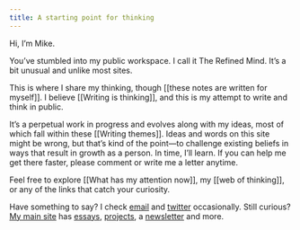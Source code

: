 ```yaml
---
title: A starting point for thinking
---
```

Hi, I’m Mike.

You’ve stumbled into my public workspace. I call it The Refined Mind. It’s a bit unusual and unlike most sites.

This is where I share my thinking, though [[these notes are written for myself]]. I believe [[Writing is thinking]], and this is my attempt to write and think in public.

It’s a perpetual work in progress and evolves along with my ideas, most of which fall within these [[Writing themes]]. Ideas and words on this site might be wrong, but that’s kind of the point—to challenge existing beliefs in ways that result in growth as a person. In time, I’ll learn. If you can help me get there faster, please comment or write me a letter anytime.

Feel free to explore [[What has my attention now]], my [[web of thinking]], or any of the links that catch your curiosity.

Have something to say? I check [email](mailto:yo@miketannenbaum.com) and [twitter](https://twitter.com/theroyaltbomb) occasionally. Still curious? [My main site](https://miketannenbaum.com) has [essays](https://miketannenbaum.com/writings), [projects](https://miketannenbaum.com/projects), a [newsletter](https://miketannenbaum.com/signup) and more.
